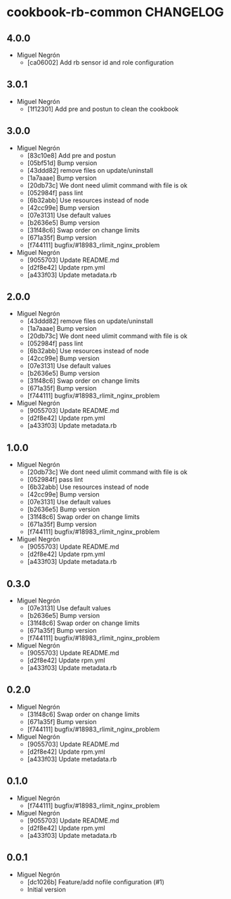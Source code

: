 cookbook-rb-common CHANGELOG
===============

## 4.0.0

  - Miguel Negrón
    - [ca06002] Add rb sensor id and role configuration

## 3.0.1

  - Miguel Negrón
    - [1f12301] Add pre and postun to clean the cookbook

## 3.0.0

  - Miguel Negrón
    - [83c10e8] Add pre and postun
    - [05bf51d] Bump version
    - [43ddd82] remove files on update/uninstall
    - [1a7aaae] Bump version
    - [20db73c] We dont need ulimit command with file is ok
    - [052984f] pass lint
    - [6b32abb] Use resources instead of node
    - [42cc99e] Bump version
    - [07e3131] Use default values
    - [b2636e5] Bump version
    - [31f48c6] Swap order on change limits
    - [671a35f] Bump version
    - [f744111] bugfix/#18983_rlimit_nginx_problem
  - Miguel Negrón
    - [9055703] Update README.md
    - [d2f8e42] Update rpm.yml
    - [a433f03] Update metadata.rb

## 2.0.0

  - Miguel Negrón
    - [43ddd82] remove files on update/uninstall
    - [1a7aaae] Bump version
    - [20db73c] We dont need ulimit command with file is ok
    - [052984f] pass lint
    - [6b32abb] Use resources instead of node
    - [42cc99e] Bump version
    - [07e3131] Use default values
    - [b2636e5] Bump version
    - [31f48c6] Swap order on change limits
    - [671a35f] Bump version
    - [f744111] bugfix/#18983_rlimit_nginx_problem
  - Miguel Negrón
    - [9055703] Update README.md
    - [d2f8e42] Update rpm.yml
    - [a433f03] Update metadata.rb

## 1.0.0

  - Miguel Negrón
    - [20db73c] We dont need ulimit command with file is ok
    - [052984f] pass lint
    - [6b32abb] Use resources instead of node
    - [42cc99e] Bump version
    - [07e3131] Use default values
    - [b2636e5] Bump version
    - [31f48c6] Swap order on change limits
    - [671a35f] Bump version
    - [f744111] bugfix/#18983_rlimit_nginx_problem
  - Miguel Negrón
    - [9055703] Update README.md
    - [d2f8e42] Update rpm.yml
    - [a433f03] Update metadata.rb

## 0.3.0

  - Miguel Negrón
    - [07e3131] Use default values
    - [b2636e5] Bump version
    - [31f48c6] Swap order on change limits
    - [671a35f] Bump version
    - [f744111] bugfix/#18983_rlimit_nginx_problem
  - Miguel Negrón
    - [9055703] Update README.md
    - [d2f8e42] Update rpm.yml
    - [a433f03] Update metadata.rb

## 0.2.0

  - Miguel Negrón
    - [31f48c6] Swap order on change limits
    - [671a35f] Bump version
    - [f744111] bugfix/#18983_rlimit_nginx_problem
  - Miguel Negrón
    - [9055703] Update README.md
    - [d2f8e42] Update rpm.yml
    - [a433f03] Update metadata.rb

## 0.1.0

  - Miguel Negrón
    - [f744111] bugfix/#18983_rlimit_nginx_problem
  - Miguel Negrón
    - [9055703] Update README.md
    - [d2f8e42] Update rpm.yml
    - [a433f03] Update metadata.rb

## 0.0.1

  - Miguel Negrón
    - [dc1026b] Feature/add nofile configuration (#1)
    - Initial version



